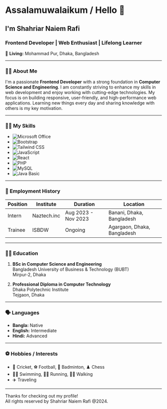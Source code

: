 # Assalamuwalaikum / Hello 👋

## I'm Shahriar Naiem Rafi
### Frontend Developer | Web Enthusiast | Lifelong Learner

🏡 **Living:** Mohammad Pur, Dhaka, Bangladesh

---

### 👨‍🏫 About Me
I'm a passionate **Frontend Developer** with a strong foundation in **Computer Science and Engineering**. I am constantly striving to enhance my skills in web development and enjoy working with cutting-edge technologies. My focus is on building responsive, user-friendly, and high-performance web applications. Learning new things every day and sharing knowledge with others is my key motivation.

---

### 👨‍💻 My Skills
- ![Microsoft Office](https://img.shields.io/badge/-Microsoft_Office-0078D4?logo=microsoft-office&logoColor=white)
- ![Bootstrap](https://img.shields.io/badge/-Bootstrap-563D7C?logo=bootstrap&logoColor=white)
- ![Tailwind CSS](https://img.shields.io/badge/-Tailwind_CSS-06B6D4?logo=tailwindcss&logoColor=white)
- ![JavaScript](https://img.shields.io/badge/-JavaScript-F7DF1E?logo=javascript&logoColor=black)
- ![React](https://img.shields.io/badge/-React-61DAFB?logo=react&logoColor=black)
- ![PHP](https://img.shields.io/badge/-PHP-777BB4?logo=php&logoColor=white)
- ![MySQL](https://img.shields.io/badge/-MySQL-4479A1?logo=mysql&logoColor=white)
- ![Java](https://img.shields.io/badge/-Java-007396?logo=java&logoColor=white) Basic

---

### 💼 Employment History
| **Position** | **Institute**  | **Duration**        | **Location**                       |
|--------------|----------------|---------------------|------------------------------------|
| Intern       | Naztech.inc    | Aug 2023 - Nov 2023 | Banani, Dhaka, Bangladesh         |
| Trainee      | ISBDW          | Ongoing             | Agargaon, Dhaka, Bangladesh       |

---

### 👨‍🎓 Education
1. **BSc in Computer Science and Engineering**  
   Bangladesh University of Business & Technology (BUBT)  
   Mirpur-2, Dhaka

2. **Professional Diploma in Computer Technology**  
   Dhaka Polytechnic Institute  
   Tejgaon, Dhaka

---

### 🗣 Languages
- **Bangla:** Native  
- **English:** Intermediate  
- **Hindi:** Advanced

---

### ⚽ Hobbies / Interests
- 🏏 Cricket, ⚽ Football, 🏸 Badminton, ♟️ Chess  
- 🏊‍♂️ Swimming, 🏃‍♂️ Running, 🚶‍♂️ Walking  
- ✈️ Traveling  

---

Thanks for checking out my profile!  
All rights reserved by Shahriar Naiem Rafi @2024.
